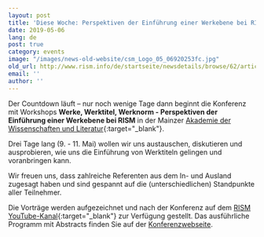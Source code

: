 ```yaml
---
layout: post
title: 'Diese Woche: Perspektiven der Einführung einer Werkebene bei RISM'
date: 2019-05-06
lang: de
post: true
category: events
image: "/images/news-old-website/csm_Logo_05_06920253fc.jpg"
old_url: http://www.rism.info/de/startseite/newsdetails/browse/62/article/64/this-week-perspectives-on-introducing-a-work-level-in-rism.html
email: ''
author: ''
---
```



Der Countdown läuft – nur noch wenige Tage dann beginnt die Konferenz mit Workshops **Werke, Werktitel, Werknorm - Perspektiven der Einführung einer Werkebene bei RISM** in der Mainzer [Akademie der Wissenschaften und Literatur](http://www.adwmainz.de/anfahrt.html){:target="_blank"}.

Drei Tage lang (9. - 11. Mai) wollen wir uns austauschen, diskutieren und ausprobieren, wie uns die Einführung von Werktiteln gelingen und voranbringen kann.

Wir freuen uns, dass zahlreiche Referenten aus dem In- und Ausland zugesagt haben und sind gespannt auf die (unterschiedlichen) Standpunkte aller Teilnehmer.

Die Vorträge werden aufgezeichnet und nach der Konferenz auf dem [RISM YouTube-Kanal](https://www.youtube.com/channel/UCWLRkiqVuq8BrYbCArubi_w){:target="_blank"} zur Verfügung gestellt. Das ausführliche Programm mit Abstracts finden Sie auf der [Konferenzwebseite](/de/publikationen/werkebene-2019.html).



